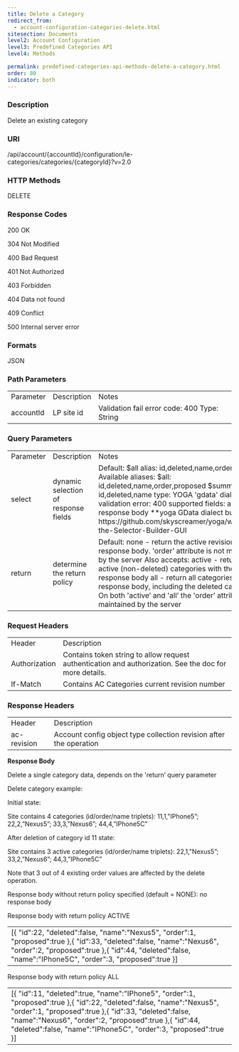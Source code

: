 ```yaml
---
title: Delete a Category
redirect_from:
  - account-configuration-categories-delete.html
sitesection: Documents
level2: Account Configuration
level3: Predefined Categories API
level4: Methods

permalink: predefined-categories-api-methods-delete-a-category.html
order: 80
indicator: both
---
```


### Description

Delete an existing category

### URI

/api/account/{accountId}/configuration/le-categories/categories/{categoryId}?v=2.0

### HTTP Methods

DELETE

### Response Codes

200 OK

304 Not Modified

400 Bad Request

401 Not Authorized

403 Forbidden

404 Data not found

409 Conflict

500 Internal server error

### Formats

JSON

### Path Parameters

<table>
  <tr>
    <td>Parameter</td>
    <td>Description</td>
    <td>Notes</td>
  </tr>
  <tr>
    <td>accountId</td>
    <td>LP site id</td>
    <td>Validation fail error code: 400
Type: String </td>
  </tr>
</table>


### Query Parameters

<table>
  <tr>
    <td>Parameter</td>
    <td>Description</td>
    <td>Notes</td>
  </tr>
  <tr>
    <td>select</td>
    <td>dynamic selection of response fields</td>
    <td>Default: $all alias: id,deleted,name,order,proposed
Available aliases:
$all: id,deleted,name,order,proposed
$summary: id,deleted,name
type: YOGA 'gdata' dialect
validation error: 400
supported fields: any in response body
**yoga GData dialect builder url:
https://github.com/skyscreamer/yoga/wiki/Using-the-Selector-Builder-GUI</td>
  </tr>
  <tr>
    <td>return</td>
    <td>determine the return policy </td>
    <td>Default: none - return the active revision with no response body. 'order’ attribute is not maintained by the server
Also accepts:
active - return all active (non-deleted) categories with the response body
all - return all categories with the response body, including the deleted categories
On both 'active’ and 'all’ the 'order’ attribute is maintained by the server</td>
  </tr>
</table>


### Request Headers

<table>
  <tr>
    <td>Header</td>
    <td>Description</td>
  </tr>
  <tr>
    <td>Authorization</td>
    <td>Contains token string to allow request authentication and authorization. See the doc for more details.</td>
  </tr>
  <tr>
    <td>If-Match</td>
    <td>Contains AC Categories current revision number</td>
  </tr>
</table>


### Response Headers

<table>
  <tr>
    <td>Header</td>
    <td>Description</td>
  </tr>
  <tr>
    <td>ac-revision</td>
    <td>Account config object type collection revision after the operation</td>
  </tr>
</table>


**Response Body**

Delete a single category data, depends on the 'return’ query parameter

Delete category example:

Initial state:

Site contains 4 categories (id/order/name triplets): 11,1,"IPhone5”; 22,2,”Nexus5”; 33,3,”Nexus6”; 44,4,”IPhone5C”

After deletion of category id 11 state:

Site contains 3 active categories (id/order/name triplets): 22,1,"Nexus5”; 33,2,”Nexus6”; 44,3,”IPhone5C”

Note that 3 out of 4 existing order values are affected by the delete operation.

Response body without return policy specified (default = NONE): no response body

Response body with return policy ACTIVE

<table>
  <tr>
    <td>[{
        "id":22,
        "deleted":false,
        "name":"Nexus5",
        "order":1,
        "proposed":true
 },{
        "id":33,
        "deleted":false,
        "name":"Nexus6",
        "order":2,
        "proposed":true
 },{
        "id":44,
        "deleted":false,
        "name":"IPhone5C",
        "order":3,
        "proposed":true
 }]</td>
  </tr>
</table>


Response body with return policy ALL

<table>
  <tr>
    <td>[{
        "id":11,
        "deleted":true,
        "name":"IPhone5",
        "order":1,
        "proposed":true
 },{
        "id":22,
        "deleted":false,
        "name":"Nexus5",
        "order":1,
        "proposed":true
 },{
        "id":33,
        "deleted":false,
        "name":"Nexus6",
        "order":2,
        "proposed":true
 },{
        "id":44,
        "deleted":false,
        "name":"IPhone5C",
        "order":3,
        "proposed":true
 }]</td>
  </tr>
</table>
